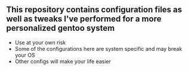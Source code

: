 ## This repository contains configuration files as well as tweaks I've performed for a more personalized gentoo system
- Use at your own risk
- Some of the configurations here are system specific and may break your OS
- Other configs will make your life easier

